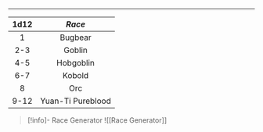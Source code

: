 
---

**1d12** | *Race* 
:--: | :--:
1 | Bugbear
2-3 | Goblin
4-5 | Hobgoblin
6-7 | Kobold
8 | Orc
9-12 | Yuan-Ti Pureblood
>[!info]- Race Generator
>![[Race Generator]]